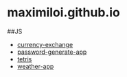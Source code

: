 # maximiloi.github.io

##JS

- [currency-exchange](https://maximiloi.github.io/js/currency-exchange/)
- [password-generate-app](https://maximiloi.github.io/js/password-generate-app/)
- [tetris](https://maximiloi.github.io/js/tetris/)
- [weather-app](https://maximiloi.github.io/js/weather-app/)

